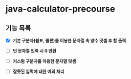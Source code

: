 # java-calculator-precourse

## 기능 목록

- [x] **기본 구분자(쉼표, 콜론)를 이용한 문자열 속 양수 덧셈 후 합 출력**

- [ ] **빈 문자열 입력 시 0 반환**

- [ ] **커스텀 구분자를 이용한 문자열 덧셈**

- [ ] **잘못된 입력에 대한 예외 처리**
